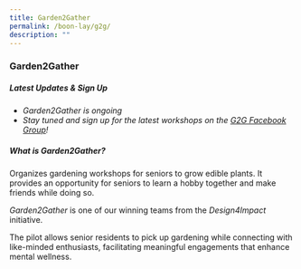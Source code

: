 ```yaml
---
title: Garden2Gather
permalink: /boon-lay/g2g/
description: ""
---
```

### **Garden2Gather** 

##### **Latest Updates & Sign Up**
* *Garden2Gather is ongoing*
* *Stay tuned and sign up for the latest workshops on the [G2G Facebook Group](https://www.facebook.com/groups/garden2gather)!*

##### **What is Garden2Gather?**
Organizes gardening workshops for seniors to grow edible plants. It provides an opportunity for seniors to learn a hobby together and make friends while doing so.  

*Garden2Gather* is one of our winning teams from the *Design4Impact* initiative.

The pilot allows senior residents to pick up gardening while connecting with like-minded enthusiasts, facilitating meaningful engagements that enhance mental wellness.